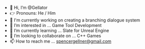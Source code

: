 - 👋 Hi, I’m @Gellator
- :point_right: Pronouns: He / Him
- :star2: I'm currently working on creating a branching dialogue system
- 👀 I’m interested in ... Game Tool Development
- 🌱 I’m currently learning ... Slate for Unreal Engine
- 💞️ I’m looking to collaborate on ... C++ Games
- 📫 How to reach me ... spencergellner@gmail.com

<!---
Gellator/Gellator is a ✨ special ✨ repository because its `README.md` (this file) appears on your GitHub profile.
You can click the Preview link to take a look at your changes.
--->
